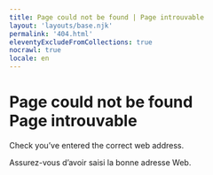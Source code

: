 ```yaml
---
title: Page could not be found | Page introuvable
layout: 'layouts/base.njk'
permalink: '404.html'
eleventyExcludeFromCollections: true
nocrawl: true
locale: en
---
```


<h1 class="mt-0 mb-300">
    Page could not be found <br/><span lang="fr">Page introuvable</span>
</h1>

Check you’ve entered the correct web address.

<p class="mb-300" lang="fr">Assurez-vous d’avoir saisi la bonne adresse Web.</p>
